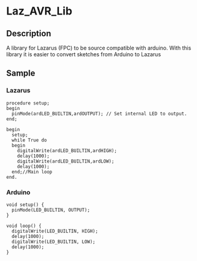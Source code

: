 # Laz_AVR_Lib

## Description
A library for Lazarus (FPC) to be source compatible with arduino. With this library it is easier to convert sketches from Arduino to Lazarus

## Sample

### Lazarus
    procedure setup;
    begin
      pinMode(ardLED_BUILTIN,ardOUTPUT); // Set internal LED to output.
    end;
    
    begin
      setup;
      while True do
      begin
        digitalWrite(ardLED_BUILTIN,ardHIGH); 
        delay(1000);
        digitalWrite(ardLED_BUILTIN,ardLOW);
        delay(1000);
      end;//Main loop
    end.
  
  ### Arduino
    void setup() {
      pinMode(LED_BUILTIN, OUTPUT);
    }
    
    void loop() {
      digitalWrite(LED_BUILTIN, HIGH);   
      delay(1000);                       
      digitalWrite(LED_BUILTIN, LOW);   
      delay(1000);                       
    }


